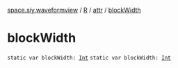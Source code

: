 [space.siy.waveformview](../../index.md) / [R](../index.md) / [attr](index.md) / [blockWidth](./block-width.md)

# blockWidth

`static var blockWidth: `[`Int`](https://kotlinlang.org/api/latest/jvm/stdlib/kotlin/-int/index.html)
`static var blockWidth: `[`Int`](https://kotlinlang.org/api/latest/jvm/stdlib/kotlin/-int/index.html)